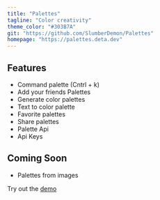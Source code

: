 ```yaml
---
title: "Palettes"
tagline: "Color creativity"
theme_color: "#303B7A"
git: "https://github.com/SlumberDemon/Palettes"
homepage: "https://palettes.deta.dev"
---
```


## Features
- Command palette (Cntrl + k)
- Add your friends Palettes
- Generate color palettes
- Text to color palette
- Favorite palettes
- Share palettes
- Palette Api
- Api Keys

## Coming Soon
- Palettes from images

Try out the [demo](https://palettes.deta.dev/demo)